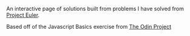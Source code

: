 An interactive page of solutions built from problems I have solved from [Project Euler](https://projecteuler.net/).

Based off of the Javascript Basics exercise from [The Odin Project](https://www.theodinproject.com/courses/web-development-101/lessons/javascript-basics)
